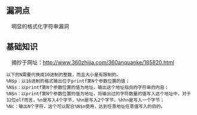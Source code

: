 ## 漏洞点
&#8195;明显的格式化字符串漏洞

## 基础知识
&#8195;摘抄于网址：http://www.360zhijia.com/360anquanke/185820.html
```
以下的N需要代换成10进制的整数，而且大小是有限制的。
%N$p：以16进制的格式输出位于printf第N个参数位置的值；
%N$s：以printf第N个参数位置的值为地址，输出这个地址指向的字符串的内容；
%N$n：以printf第N个参数位置的值为地址，将输出过的字符数量的值写入这个地址中，对于32位elf而言，%n是写入4个字节，%hn是写入2个字节，%hhn是写入一个字节；
%Nc：输出N个字符，这个可以配合%N$n使用，达到任意地址任意值写入的目的。
```

&#8195;
&#8195;
&#8195;
